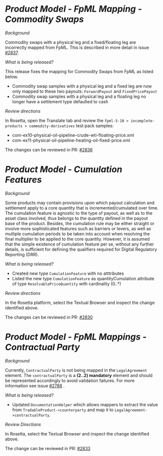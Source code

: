 # _Product Model - FpML Mapping - Commodity Swaps_

_Background_

Commodity swaps with a physical leg and a fixed/floating leg are incorrectly mapped from FpML. This is described in more detail in issue [#2837](https://github.com/finos/common-domain-model/issues/2837).

_What is being released?_

This release fixes the mapping for Commodity Swaps from FpML as listed below.

- Commodity swap samples with a physical leg and a fixed leg are now only mapped to these two payouts: `ForwardPayout` and `FixedPricePayout`
- Commodity swap samples with a physical leg and a floating leg no longer have a settlement type defaulted to cash

_Review directions_

In Rosetta, open the Translate tab and review the `fpml-5-10 > incomplete-products > commodity-derivatives` test pack samples:

- com-ex10-physical-oil-pipeline-crude-wti-floating-price.xml
- com-ex11-physical-oil-pipeline-heating-oil-fixed-price.xml

The changes can be reviewed in PR: [#2836](https://github.com/finos/common-domain-model/pull/2836)

# _Product Model - Cumulation Features_

_Background_

Some products may contain provisions upon which payout calculation and settlement apply to a core quantity that is incremented/cumulated over time. The cumulation feature is agnostic to the type of payout, as well as to the asset class involved, thus belongs to the quantity defined in the payout base of the product.
Besides, the cumulation rule may be either straight or involve more sophisticated features such as barriers or levers, as well as multiple cumulation periods to be taken into account when resolving the final multiplier to be applied to the core quantity.
However, it is assumed that the simple existence of cumulation feature per se, without any further details, is sufficient for defining the qualifiers required for Digital Regulatory Reporting (DRR).

_What is being released?_

- Created new type `CumulationFeature` with no atttributes
- Listed the new type `CumulationFeature` as quantityCumulation attribute of type `ResolvablePriceQuantity` with cardinality (0..*)

_Review directions_

In the Rosetta platform, select the Textual Browser and inspect the change identified above.

The changes can be reviewed in  PR: [#2830](https://github.com/finos/common-domain-model/pull/2830)

# _Product Model - FpML Mappings - Contractual Party_

_Background_

Currently, `ContractualParty` is not being mapped in the `LegalAgreement` element. The `contractualParty` is a **(2..2) mandatory** element and should be represented accordingly to avoid validation failures. For more information see issue [#2788](https://github.com/finos/common-domain-model/issues/2788) .

_What is being released?_

- Updated `DocumentationHelper` which allows mappers to extract the value from `TradableProduct->counterparty` and map it to `LegalAgreement->contractualParty`.

_Review Directions_

In Rosetta, select the Textual Browser and inspect the change identified above.

The change can be reviewed in PR: [#2833](https://github.com/finos/common-domain-model/pull/2833)
